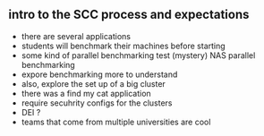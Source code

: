 ## intro to the SCC process and expectations

- there are several applications
- students will benchmark their machines before starting
- some kind of parallel benchmarking test (mystery) NAS parallel benchmarking
- expore benchmarking more to understand
- also, explore the set up of a big cluster
- there was a find my cat application
- require secuhrity configs for the clusters
- DEI ?
- teams that come from multiple universities are cool
